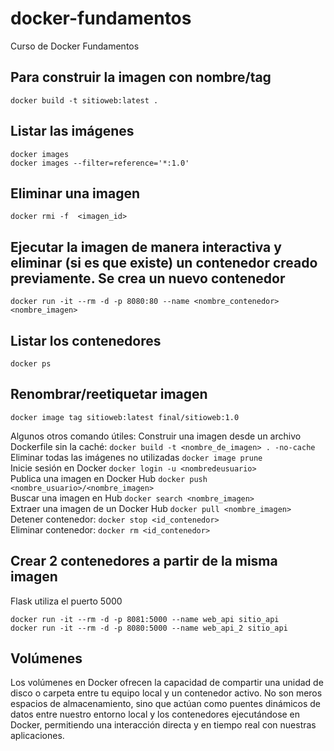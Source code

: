 # docker-fundamentos
Curso de Docker Fundamentos

## Para construir la imagen con nombre/tag <name>
```
docker build -t sitioweb:latest . 
```

## Listar las imágenes
```
docker images
docker images --filter=reference='*:1.0'
```

## Eliminar una imagen
```
docker rmi -f  <imagen_id>
```

## Ejecutar la imagen de manera interactiva y eliminar (si es que existe) un contenedor creado previamente. Se crea un nuevo contenedor
```
docker run -it --rm -d -p 8080:80 --name <nombre_contenedor> <nombre_imagen>
```

## Listar los contenedores
```
docker ps
```

## Renombrar/reetiquetar imagen
```
docker image tag sitioweb:latest final/sitioweb:1.0
```

Algunos otros comando útiles:
Construir una imagen desde un archivo Dockerfile sin la caché: `docker build -t <nombre_de_imagen> . -no-cache`  
Eliminar todas las imágenes no utilizadas `docker image prune`  
Inicie sesión en Docker `docker login -u <nombredeusuario>`  
Publica una imagen en Docker Hub `docker push <nombre_usuario>/<nombre_imagen>`  
Buscar una imagen en Hub `docker search <nombre_imagen>`  
Extraer una imagen de un Docker Hub `docker pull <nombre_imagen>`  
Detener contenedor: `docker stop <id_contenedor>`  
Eliminar contenedor: `docker rm <id_contenedor>`  

## Crear 2 contenedores a partir de la misma imagen
Flask utiliza el puerto 5000
```
docker run -it --rm -d -p 8081:5000 --name web_api sitio_api
docker run -it --rm -d -p 8080:5000 --name web_api_2 sitio_api
```

## Volúmenes
Los volúmenes en Docker ofrecen la capacidad de compartir una unidad de disco o carpeta entre tu equipo local y un contenedor activo. No son meros espacios de almacenamiento, sino que actúan como puentes dinámicos de datos entre nuestro entorno local y los contenedores ejecutándose en Docker, permitiendo una interacción directa y en tiempo real con nuestras aplicaciones.
